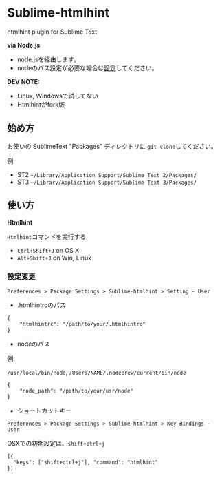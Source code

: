 Sublime-htmlhint
================

htmlhint plugin for Sublime Text

**via Node.js**

* node.jsを経由します。
* nodeのパス設定が必要な場合は[設定](#%E8%A8%AD%E5%AE%9A%E5%A4%89%E6%9B%B4)してください。

**DEV NOTE:**

* Linux, Windowsで試してない
* Htmlhintがfork版

## 始め方

お使いの SublimeText "Packages" ディレクトリに `git clone`してください。

例.

* ST2 `~/Library/Application Support/Sublime Text 2/Packages/`
* ST3 `~/Library/Application Support/Sublime Text 3/Packages/`


## 使い方

**Htmlhint**

`Htmlhint`コマンドを実行する

* `Ctrl+Shift+J` on OS X
* `Alt+Shift+J` on Win, Linux

### 設定変更

`Preferences > Package Settings > Sublime-htmlhint > Setting - User`


* .htmlhintrcのパス

```
{
	"htmlhintrc": "/path/to/your/.htmlhintrc"
}
```

* nodeのパス

例:

 `/usr/local/bin/node`, `/Users/NAME/.nodebrew/current/bin/node`

```
{
	"node_path": "/path/to/your/usr/node"
}
```

* ショートカットキー

`Preferences > Package Settings > Sublime-htmlhint > Key Bindings - User`

OSXでの初期設定は、`shift+ctrl+j`

```
[{
  "keys": ["shift+ctrl+j"], "command": "htmlhint"
}]
```
